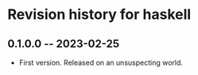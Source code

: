# Revision history for haskell

## 0.1.0.0 -- 2023-02-25

* First version. Released on an unsuspecting world.
